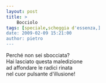 ```yaml
---
layout: post
title: >
    Bocciolo
tags: [speciale,scheggia d'essenza,]
date: 2009-02-09 15:21:00
author: pietro
---
```

Perché non sei sbocciata?<br/>Hai lasciato questa maledizione<br/>ad affondare le radici rinata<br/>nel cuor pulsante d'illusione!
